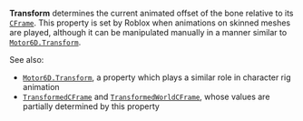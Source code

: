 **Transform** determines the current animated offset of the bone relative
to its [`CFrame`](https://create.roblox.com/docs/reference/engine/classes/Attachment#CFrame). This property is set by Roblox
when animations on skinned meshes are played, although it can be
manipulated manually in a manner similar to [`Motor6D.Transform`](https://create.roblox.com/docs/reference/engine/classes/Motor6D#Transform).

See also:

- [`Motor6D.Transform`](https://create.roblox.com/docs/reference/engine/classes/Motor6D#Transform), a property which plays a similar role in
character rig animation
- [`TransformedCFrame`](https://create.roblox.com/docs/reference/engine/classes/Bone#TransformedCFrame) and
[`TransformedWorldCFrame`](https://create.roblox.com/docs/reference/engine/classes/Bone#TransformedWorldCFrame), whose values
are partially determined by this property
